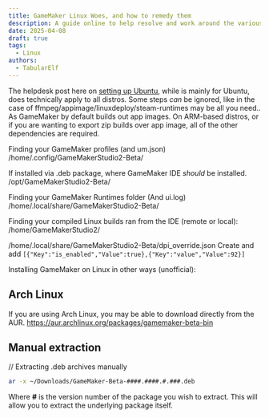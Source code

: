 ```yaml
---
title: GameMaker Linux Woes, and how to remedy them
description: A guide online to help resolve and work around the various Linux issues with GameMaker
date: 2025-04-08
draft: true
tags:
  - Linux
authors:
  - TabularElf
---
```


The helpdesk post here on [setting up Ubuntu](https://help.gamemaker.io/hc/en-us/articles/235186168-Setting-Up-For-Ubuntu), while is mainly for Ubuntu, does technically apply to all distros.
Some steps *can* be ignored, like in the case of ffmpeg/appimage/linuxdeploy/steam-runtimes may be all you need.. As GameMaker by default builds out app images.
On ARM-based distros, or if you are wanting to export zip builds over app image, all of the other dependencies are required.

Finding your GameMaker profiles (and um.json)
/home/.config/GameMakerStudio2-Beta/

If installed via .deb package, where GameMaker IDE *should* be installed.
/opt/GameMakerStudio2-Beta/

Finding your GameMaker Runtimes folder (And ui.log)
/home/.local/share/GameMakerStudio2-Beta/

Finding your compiled Linux builds ran from the IDE (remote or local):
/home/GameMakerStudio2/

/home/.local/share/GameMakerStudio2-Beta/dpi_override.json
Create and add `[{"Key":"is_enabled","Value":true},{"Key":"value","Value":92}]`

Installing GameMaker on Linux in other ways (unofficial):

## Arch Linux
If you are using Arch Linux, you may be able to download directly from the AUR.
https://aur.archlinux.org/packages/gamemaker-beta-bin

## Manual extraction
// Extracting .deb archives manually
```bash
ar -x ~/Downloads/GameMaker-Beta-####.####.#.###.deb
```

Where **#** is the version number of the package you wish to extract. This will allow you to extract the underlying package itself.